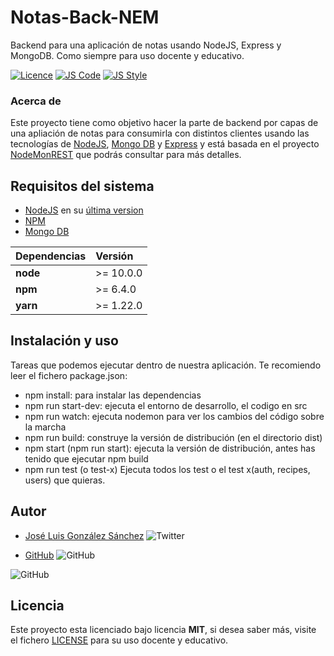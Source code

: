 # Notas-Back-NEM

Backend para una aplicación de notas usando NodeJS, Express y MongoDB. Como siempre para uso docente y educativo.

[![Licence](https://img.shields.io/github/license/joseluisgs/NodeMonRest)](https://github.com/joseluisgs/NodeMonRest/blob/master/LICENSE)
[![JS Code](https://img.shields.io/badge/JS%20Code-ES2019-yellow)](https://www.ecma-international.org/ecma-262)
[![JS Style](https://img.shields.io/badge/JS%20Style-AirBnB-ff69b4)](https://airbnb.io/javascript)


### Acerca de
Este proyecto tiene como objetivo hacer la parte de backend por capas de una apliación de notas para consumirla con distintos clientes usando las tecnologías de [NodeJS](https://nodejs.org/es/), [Mongo DB](https://www.mongodb.com/es) y [Express](https://expressjs.com/es/) y está basada en el proyecto [NodeMonREST](https://github.com/joseluisgs/NodeMonRest) que podrás consultar para más detalles.

## Requisitos del sistema
* [NodeJS](https://nodejs.org/es/) en su [última version](https://nodejs.org/es/download/)
* [NPM](https://www.npmjs.com/)
* [Mongo DB](https://www.mongodb.com/es)

| Dependencias | Versión   |
|:-------------|:----------|
| __node__     | >= 10.0.0 |
| __npm__      | >= 6.4.0  |
| __yarn__     | >= 1.22.0 |

## Instalación y uso
Tareas que podemos ejecutar dentro de nuestra aplicación. Te recomiendo leer el fichero package.json:
* npm install:  para instalar las dependencias
* npm run start-dev: ejecuta el entorno de desarrollo, el codigo en src
* npm run watch: ejecuta nodemon para ver los cambios del código sobre la marcha
* npm run build: construye la versión de distribución (en el directorio dist)
* npm start (npm run start): ejecuta la versión de distribución, antes has tenido que ejecutar npm build
* npm run test (o test-x) Ejecuta todos los test o el test x(auth, recipes, users) que quieras.

## Autor
* [José Luis González Sánchez](https://twitter.com/joseluisgonsan) ![Twitter](https://img.shields.io/twitter/follow/joseluisgonsan?style=social)


* [GitHub](https://github.com/joseluisgs) ![GitHub](https://img.shields.io/github/followers/joseluisgs?style=social)

![GitHub](https://img.shields.io/github/last-commit/joseluisgs/notas-back-nem)

## Licencia
Este proyecto esta licenciado bajo licencia __MIT__, si desea saber más, visite el fichero [LICENSE](https://github.com/joseluisgs/notas-back-nem/blob/master/LICENSE) para su uso docente y educativo.

